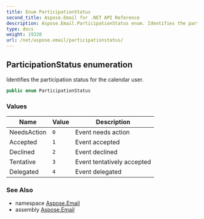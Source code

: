 ```yaml
---
title: Enum ParticipationStatus
second_title: Aspose.Email for .NET API Reference
description: Aspose.Email.ParticipationStatus enum. Identifies the participation status for the calendar user
type: docs
weight: 19320
url: /net/aspose.email/participationstatus/
---
```

## ParticipationStatus enumeration

Identifies the participation status for the calendar user.

```csharp
public enum ParticipationStatus
```

### Values

| Name | Value | Description |
| --- | --- | --- |
| NeedsAction | `0` | Event needs action |
| Accepted | `1` | Event accepted |
| Declined | `2` | Event declined |
| Tentative | `3` | Event tentatively accepted |
| Delegated | `4` | Event delegated |

### See Also

* namespace [Aspose.Email](../../aspose.email/)
* assembly [Aspose.Email](../../)


